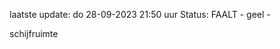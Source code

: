 laatste update: 
do 28-09-2023 21:50   uur 
Status: FAALT - geel - 
<div class="service Y">schijfruimte</div>